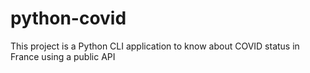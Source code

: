 # python-covid
This project is a Python CLI application to know about COVID status in France using a public API
